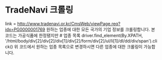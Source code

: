 # TradeNavi 크롤링
link = http://www.tradenavi.or.kr/CmsWeb/viewPage.req?idx=PG0000001769
원하는 업종에 대한 모든 국가의 기업 정보를 크롤링합니다.
본 코드는 가공식품에 한정됐지만
    # 업종 목록
    driver.find_element(By.XPATH, '/html/body/div[2]/div[2]/div[1]/div[2]/form/div[2]/ul/li[1]/dl/dd/div/span').click()
    위 코드에서 원하는 업종 목록으로 변경하시면 다른 업종에 대한 크롤링이 가능합니다.
    
